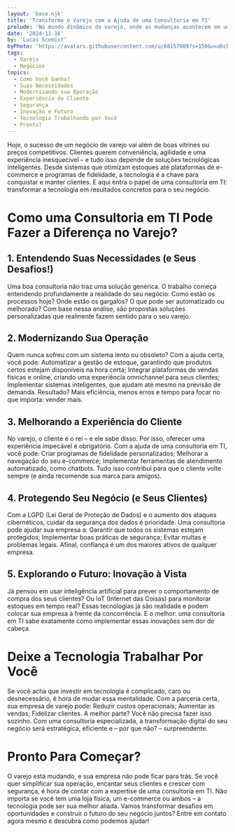 ```yaml
---
layout: 'base.njk'
title: 'Transforme o Varejo com a Ajuda de uma Consultoria em TI'
prelude: 'No mundo dinâmico do varejo, onde as mudanças acontecem em um piscar de olhos, a tecnologia deixou de ser apenas um suporte e se tornou protagonista. Mas a pergunta é: sua empresa está realmente aproveitando tudo o que a tecnologia pode oferecer? Se a resposta for “não sei” ou “ainda não”, você está no lugar certo! Vamos explorar como uma consultoria em TI pode ser o motor que levará sua empresa de varejo para o próximo nível.'
date: '2024-11-16'
by: 'Lucas Scemist'
byPhoto: 'https://avatars.githubusercontent.com/u/68157089?s=150&u=abcbbc919c91cf2cd6f4bc5cb11c6db02c5f8a48&v=4'
tags:
  - Varejo
  - Negócios
topics:
  - Como Você Ganha?
  - Suas Necessidades
  - Modernizando sua Operação
  - Experiência do Cliente
  - Segurança
  - Inovação e Futuro
  - Tecnologia Trabalhando por Você
  - Pronto?
---
```


Hoje, o sucesso de um negócio de varejo vai além de boas vitrines ou preços competitivos. Clientes querem conveniência, agilidade e uma experiência inesquecível – e tudo isso depende de soluções tecnológicas inteligentes. Desde sistemas que otimizam estoques até plataformas de e-commerce e programas de fidelidade, a tecnologia é a chave para conquistar e manter clientes. E aqui entra o papel de uma consultoria em TI: transformar a tecnologia em resultados concretos para o seu negócio.

# Como uma Consultoria em TI Pode Fazer a Diferença no Varejo?

##  1. Entendendo Suas Necessidades (e Seus Desafios!)

Uma boa consultoria não traz uma solução genérica. O trabalho começa entendendo profundamente a realidade do seu negócio: Como estão os processos hoje? Onde estão os gargalos? O que pode ser automatizado ou melhorado? Com base nessa análise, são propostas soluções personalizadas que realmente fazem sentido para o seu varejo.

## 2. Modernizando Sua Operação

Quem nunca sofreu com um sistema lento ou obsoleto? Com a ajuda certa, você pode: Automatizar a gestão de estoque, garantindo que produtos certos estejam disponíveis na hora certa; Integrar plataformas de vendas físicas e online, criando uma experiência omnichannel para seus clientes; Implementar sistemas inteligentes, que ajudam até mesmo na previsão de demanda. Resultado? Mais eficiência, menos erros e tempo para focar no que importa: vender mais.

## 3. Melhorando a Experiência do Cliente

No varejo, o cliente é o rei – e ele sabe disso. Por isso, oferecer uma experiência impecável é obrigatório. Com a ajuda de uma consultoria em TI, você pode: Criar programas de fidelidade personalizados; Melhorar a navegação do seu e-commerce; Implementar ferramentas de atendimento automatizado, como chatbots. Tudo isso contribui para que o cliente volte sempre (e ainda recomende sua marca para amigos).

## 4. Protegendo Seu Negócio (e Seus Clientes)

Com a LGPD (Lei Geral de Proteção de Dados) e o aumento dos ataques cibernéticos, cuidar da segurança dos dados é prioridade. Uma consultoria pode ajudar sua empresa a: Garantir que todos os sistemas estejam protegidos; Implementar boas práticas de segurança; Evitar multas e problemas legais. Afinal, confiança é um dos maiores ativos de qualquer empresa.

## 5. Explorando o Futuro: Inovação à Vista

Já pensou em usar inteligência artificial para prever o comportamento de compra dos seus clientes? Ou IoT (Internet das Coisas) para monitorar estoques em tempo real? Essas tecnologias já são realidade e podem colocar sua empresa à frente da concorrência. E o melhor: uma consultoria em TI sabe exatamente como implementar essas inovações sem dor de cabeça.

# Deixe a Tecnologia Trabalhar Por Você

Se você acha que investir em tecnologia é complicado, caro ou desnecessário, é hora de mudar essa mentalidade. Com a parceria certa, sua empresa de varejo pode: Reduzir custos operacionais; Aumentar as vendas; Fidelizar clientes. A melhor parte? Você não precisa fazer isso sozinho. Com uma consultoria especializada, a transformação digital do seu negócio será estratégica, eficiente e – por que não? – surpreendente.

# Pronto Para Começar?

O varejo está mudando, e sua empresa não pode ficar para trás. Se você quer simplificar sua operação, encantar seus clientes e crescer com segurança, é hora de contar com a expertise de uma consultoria em TI. Não importa se você tem uma loja física, um e-commerce ou ambos – a tecnologia pode ser sua melhor aliada. Vamos transformar desafios em oportunidades e construir o futuro do seu negócio juntos? Entre em contato agora mesmo e descubra como podemos ajudar!

